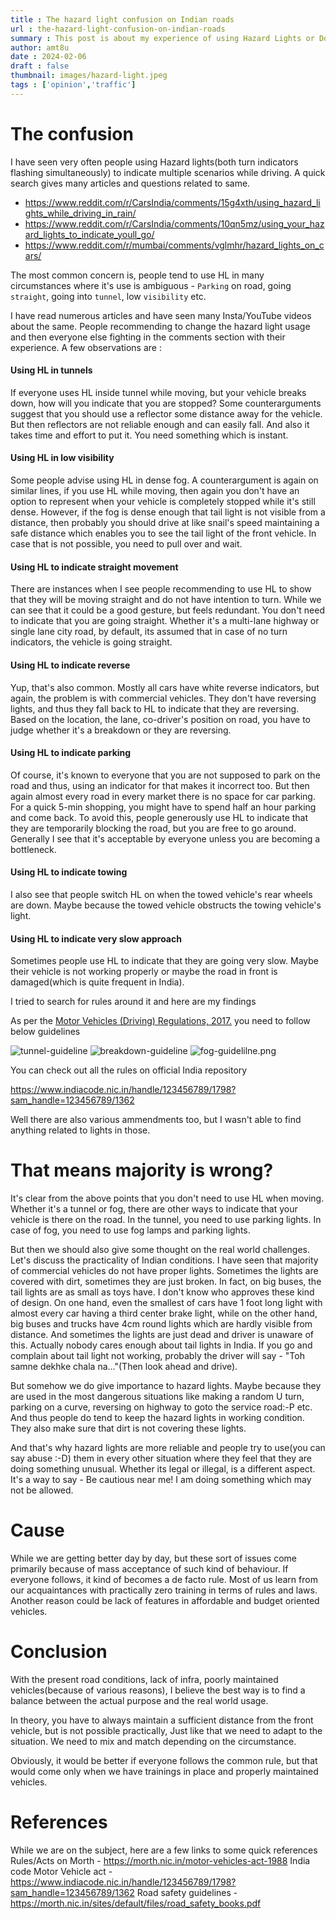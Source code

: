 ```yaml
---
title : The hazard light confusion on Indian roads
url : the-hazard-light-confusion-on-indian-roads
summary : This post is about my experience of using Hazard Lights or Double indicators (as what we call it in India) in traffic. I also present some authentic guidelines from Motor vehicle act.
author: amt8u
date : 2024-02-06
draft : false
thumbnail: images/hazard-light.jpeg
tags : ['opinion','traffic']
---
```


# The confusion
I have seen very often people using Hazard lights(both turn indicators flashing simultaneously) to indicate multiple scenarios while driving. A quick search gives many articles and questions related to same.

* https://www.reddit.com/r/CarsIndia/comments/15g4xth/using_hazard_lights_while_driving_in_rain/
* https://www.reddit.com/r/CarsIndia/comments/10qn5mz/using_your_hazard_lights_to_indicate_youll_go/
* https://www.reddit.com/r/mumbai/comments/vglmhr/hazard_lights_on_cars/

The most common concern is, people tend to use HL in many circumstances where it's use is ambiguous - `Parking` on road, going `straight`, going into `tunnel`, low `visibility` etc.

I have read numerous articles and have seen many Insta/YouTube videos about the same. People recommending to change the hazard light usage and then everyone else fighting in the comments section with their experience. A few observations are :

#### Using HL in tunnels
If everyone uses HL inside tunnel while moving, but your vehicle breaks down, how will you indicate that you are stopped? Some counterarguments suggest that you should use a reflector some distance away for the vehicle. But then reflectors are not reliable enough and can easily fall. And also it takes time and effort to put it. You need something which is instant.

#### Using HL in low visibility
Some people advise using HL in dense fog. A counterargument is again on similar lines, if you use HL while moving, then again you don't have an option to represent when your vehicle is completely stopped while it's still dense. However, if the fog is dense enough that tail light is not visible from a distance, then probably you should drive at like snail's speed maintaining a safe distance which enables you to see the tail light of the front vehicle. In case that is not possible, you need to pull over and wait.

#### Using HL to indicate straight movement
There are instances when I see people recommending to use HL to show that they will be moving straight and do not have intention to turn. While we can see that it could be a good gesture, but feels redundant. You don't need to indicate that you are going straight. Whether it's a multi-lane highway or single lane city road, by default, its assumed that in case of no turn indicators, the vehicle is going straight.

#### Using HL to indicate reverse
Yup, that's also common. Mostly all cars have white reverse indicators, but again, the problem is with commercial vehicles. They don't have reversing lights, and thus they fall back to HL to indicate that they are reversing. Based on the location, the lane, co-driver's position on road, you have to judge whether it's a breakdown or they are reversing.

#### Using HL to indicate parking
Of course, it's known to everyone that you are not supposed to park on the road and thus, using an indicator for that makes it incorrect too. But then again almost every road in every market there is no space for car parking. For a quick 5-min shopping, you might have to spend half an hour parking and come back. To avoid this, people generously use HL to indicate that they are temporarily blocking the road, but you are free to go around. Generally I see that it's acceptable by everyone unless you are becoming a bottleneck.

#### Using HL to indicate towing
I also see that people switch HL on when the towed vehicle's rear wheels are down. Maybe because the towed vehicle obstructs the towing vehicle's light. 

#### Using HL to indicate very slow approach
Sometimes people use HL to indicate that they are going very slow. Maybe their vehicle is not working properly or maybe the road in front is damaged(which is quite frequent in India).

I tried to search for rules around it and here are my findings

As per the [Motor Vehicles (Driving) Regulations, 2017.](https://upload.indiacode.nic.in/showfile?actid=AC_CEN_30_42_00009_198859_1517807326286&type=regulation&filename=G.S.R.634(E)%2023.06.2017%20rules%20of%20road%20regulation%202017.pdf) you need to follow below guidelines

![tunnel-guideline](./images/tunnel-guideline.png)
![breakdown-guideline](./images/breakdown-guideline.png)
![fog-guidelilne.png](./images/fog-guidelilne.png)

You can check out all the rules on official India repository

https://www.indiacode.nic.in/handle/123456789/1798?sam_handle=123456789/1362

Well there are also various ammendments too, but I wasn't able to find anything related to lights in those.

# That means majority is wrong?
It's clear from the above points that you don't need to use HL when moving. Whether it's a tunnel or fog, there are other ways to indicate that your vehicle is there on the road. In the tunnel, you need to use parking lights. In case of fog, you need to use fog lamps and parking lights.

But then we should also give some thought on the real world challenges. Let's discuss the practicality of Indian conditions. I have seen that majority of commercial vehicles do not have proper lights. Sometimes the lights are covered with dirt, sometimes they are just broken. In fact, on big buses, the tail lights are as small as toys have. I don't know who approves these kind of design. On one hand, even the smallest of cars have 1 foot long light with almost every car having a third center brake light, while on the other hand, big buses and trucks have 4cm round lights which are hardly visible from distance. And sometimes the lights are just dead and driver is unaware of this. Actually nobody cares enough about tail lights in India. If you go and complain about tail light not working, probably the driver will say - "Toh samne dekhke chala na..."(Then look ahead and drive).

But somehow we do give importance to hazard lights. Maybe because they are used in the most dangerous situations like making a random U turn, parking on a curve, reversing on highway to goto the service road:-P etc. And thus people do tend to keep the hazard lights in working condition. They also make sure that dirt is not covering these lights.

And that's why hazard lights are more reliable and people try to use(you can say abuse :-D) them in every other situation where they feel that they are doing something unusual. Whether its legal or illegal, is a different aspect. It's a way to say - Be cautious near me! I am doing something which may not be allowed.

# Cause
While we are getting better day by day, but these sort of issues come primarily because of mass acceptance of such kind of behaviour. If everyone follows, it kind of becomes a de facto rule. Most of us learn from our acquaintances with practically zero training in terms of rules and laws. Another reason could be lack of features in affordable and budget oriented vehicles. 

# Conclusion
With the present road conditions, lack of infra, poorly maintained vehicles(because of various reasons), I believe the best way is to find a balance between the actual purpose and the real world usage.

In theory, you have to always maintain a sufficient distance from the front vehicle, but is not possible practically, Just like that we need to adapt to the situation. We need to mix and match depending on the circumstance.

Obviously, it would be better if everyone follows the common rule, but that would come only when we have trainings in place and properly maintained vehicles.

# References
While we are on the subject, here are a few links to some quick references
Rules/Acts on Morth - https://morth.nic.in/motor-vehicles-act-1988
India code Motor Vehicle act - https://www.indiacode.nic.in/handle/123456789/1798?sam_handle=123456789/1362
Road safety guidelines - https://morth.nic.in/sites/default/files/road_safety_books.pdf
